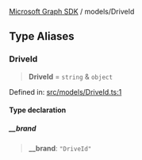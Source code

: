[Microsoft Graph SDK](../README.md) / models/DriveId

## Type Aliases

### DriveId

> **DriveId** = `string` & `object`

Defined in: [src/models/DriveId.ts:1](https://github.com/Future-Secure-AI/microsoft-graph/blob/main/src/models/DriveId.ts#L1)

#### Type declaration

##### \_\_brand

> **\_\_brand**: `"DriveId"`
